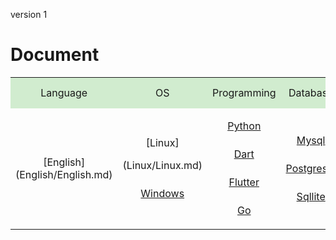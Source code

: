 <style>
.md0{margin-top: 150px;}
.md1{margin-top: 75px;}
.md2{margin-top: 50px;}
.md3{margin-top: 25px;}
.tbl1 td#header{background-color: D1ECCF}
.tbl1 tr#header{background-color: D1ECCF}
.tbl1 td {height: 50px;vertical-align: middle;}
</style>



version 1



# Document


<table class="tbl1">
<tr>
<td align="center" id="header">Language</td>
<td align="center" id="header">OS</td>
<td align="center" id="header">Programming</td>
<td align="center" id="header">Database</td>
<td align="center" id="header">Graphic</td>
<td align="center" id="header">Editor</td>
<td align="center" id="header">Finance</td>
</tr>

<tr>
<td align="center">
[English](English/English.md)
</td>





<td align="center">

[Linux]

(Linux/Linux.md)

<div class="md3"></div>

[Windows](Windows/Windows.md)

</td>




<td align="center">

[Python](Python/Python.md)

<div class="md3"></div>

[Dart](Dart/Dart.md)

<div class="md3"></div>

[Flutter](Flutter/Flutter.md)

<div class="md3"></div>

[Go](Go/Go.md)

</td>





<td align="center">

[Mysql](Mysql/Mysql.md)

<div class="md3"></div>

[Postgresql](Postgresql/Postgresql.md)

<div class="md3"></div>

[Sqllite](Sqllite/Sqllite.md)

</td>








<td align="center">

[Rhino](Rhino/Rhino.md)

</td>








<td align="center">

[Atom](Atom/0-Atom.md)

<div class="md3"></div>

[VS Code](VsCode/0-VsCode.md)

<div class="md3"></div>

[Git](Git/0-Git.md)

</td>







<td align="center">

[Forex](Forex/Forex.md)

</td>




</tr></table>























